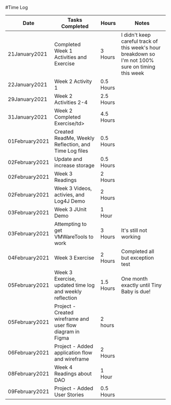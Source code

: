 #Time Log

<table>

<thead>
<tr><th>Date</th><th>Tasks Completed</th><th>Hours</th><th>Notes</th></tr>
</thead>

<tbody>
<tr><td>21January2021</td><td>Completed Week 1 Activities and Exercise</td>
        <td>3 Hours</td><td>I didn't keep careful track of this week's hour breakdown so I'm not 100% sure on timing
                this week</td></tr>
<tr><td>22January2021</td><td>Week 2 Activity 1</td><td>0.5 Hours</td><td></td></tr>
<tr><td>29January2021</td><td>Week 2 Activities 2-4</td><td>2.5 Hours</td><td></td></tr>
<tr><td>31January2021</td><td>Week 2 Completed Exercise/td><td>4.5 Hours</td><td></td></tr>
<tr><td>01February2021</td><td>Created ReadMe, Weekly Reflection, and Time Log files</td><td>0.5 Hours</td><td></td></tr>
<tr><td>02February2021</td><td>Update and increase storage</td><td>0.5 Hours</td><td></td></tr>
<tr><td>02February2021</td><td>Week 3 Readings</td><td>2 Hours</td><td></td></tr>
<tr><td>02February2021</td><td>Week 3 Videos, activies, and Log4J Demo</td><td>2 Hours</td><td></td></tr>
<tr><td>03February2021</td><td>Week 3 JUnit Demo</td><td>1 Hour</td><td></td></tr>
<tr><td>03February2021</td><td>Attempting to get VMWareTools to work</td><td>3 Hours</td><td>It's still not working</tr>
<tr><td>04February2021</td><td>Week 3 Exercise</td><td>2 Hours</td><td>Completed all but exception test</td></tr>
<tr><td>05February2021</td><td>Week 3 Exercise, updated time log and weekly reflection</td><td>1.5 Hours</td><td>One month exactly until Tiny Baby is due!</td></tr>
<tr><td>05February2021</td><td>Project - Created wireframe and user flow diagram in Figma</td><td>2 hours</td><td></td></tr>
<tr><td>06February2021</td><td>Project - Added application flow and wireframe</td><td>2 Hours</td><td></td></tr>
<tr><td>08February2021</td><td>Week 4 Readings about DAO</td><td>1 Hour</td><td></td></tr>
<tr><td>09February2021</td><td>Project - Added User Stories</td><td>0.5 Hours</td><td></td></tr>
</tbody>

</table>